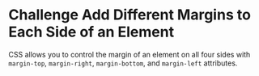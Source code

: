 # Challenge Add Different Margins to Each Side of an Element

CSS allows you to control the margin of an element on all four sides with `margin-top`, `margin-right`, `margin-bottom`, and `margin-left` attributes.
